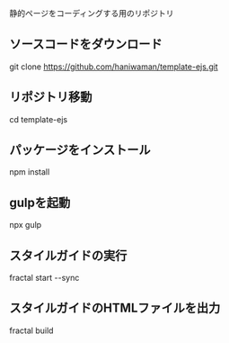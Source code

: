 静的ページをコーディングする用のリポジトリ

## ソースコードをダウンロード
git clone https://github.com/haniwaman/template-ejs.git

## リポジトリ移動
cd template-ejs

## パッケージをインストール
npm install

## gulpを起動
npx gulp

## スタイルガイドの実行
fractal start --sync

## スタイルガイドのHTMLファイルを出力
fractal build